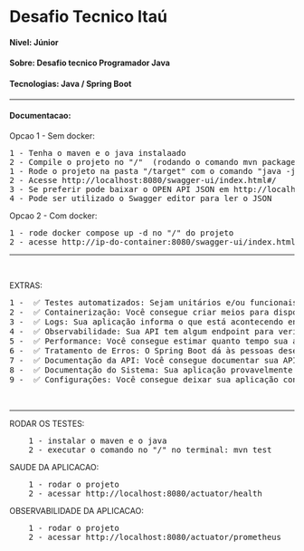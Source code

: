 # Desafio Tecnico Itaú

#### Nivel: Júnior
#### Sobre: Desafio tecnico Programador Java
#### Tecnologias: Java /  Spring Boot


<hr/>

#### Documentacao:
Opcao 1 - Sem docker:
<pre>
1 - Tenha o maven e o java instalaado
2 - Compile o projeto no "/"  (rodando o comando mvn package)
1 - Rode o projeto na pasta "/target" com o comando "java -jar service.jar" 
2 - Acesse http://localhost:8080/swagger-ui/index.html#/
3 - Se preferir pode baixar o OPEN API JSON em http://localhost:8080/v3/api-docs
4 - Pode ser utilizado o Swagger editor para ler o JSON
</pre>

Opcao 2 - Com docker:
<pre>
1 - rode docker compose up -d no "/" do projeto 
2 - acesse http://ip-do-container:8080/swagger-ui/index.html#/
</pre>


<hr/><br/>

EXTRAS:
<pre>
1 -  ✅ Testes automatizados: Sejam unitários e/ou funcionais, testes automatizados são importantes e ajudam a evitar problemas no futuro. Se você fizer testes automatizados, atente-se na efetividade dos seus testes! Por exemplo, testar apenas os "caminhos felizes" não é muito efetivo.
2 -  ✅ Containerização: Você consegue criar meios para disponibilizar sua aplicação como um container? OBS: Não é necessário publicar o container da sua aplicação!
3 -  ✅ Logs: Sua aplicação informa o que está acontecendo enquanto ela trabalha? Isso é útil para ajudar as pessoas desenvolvedoras a solucionar eventuais problemas que possam ocorrer.
4 -  ✅ Observabilidade: Sua API tem algum endpoint para verificação da saúde da aplicação (healthcheck)?
5 -  ✅ Performance: Você consegue estimar quanto tempo sua aplicação gasta para calcular as estatísticas?
6 -  ✅ Tratamento de Erros: O Spring Boot dá às pessoas desenvolvedoras ferramentas para se melhorar o tratamento de erros padrão. Você consegue alterar os erros padrão para retornar quais erros ocorreram?
7 -  ✅ Documentação da API: Você consegue documentar sua API? Existem ferramentas e padrões que podem te ajudar com isso!
8 -  ✅ Documentação do Sistema: Sua aplicação provavelmente precisa ser construída antes de ser executada. Você consegue documentar como outra pessoa que pegou sua aplicação pela primeira vez pode construir e executar sua aplicação?
9 -  ✅ Configurações: Você consegue deixar sua aplicação configurável em relação a quantidade de segundos para calcular as estatísticas? Por exemplo: o padrão é 60 segundos, mas e se o usuário quiser 120 segundos?
</pre>

<br/>
<hr/>

RODAR OS TESTES:
<pre>
    1 - instalar o maven e o java
    2 - executar o comando no "/" no terminal: mvn test
</pre>


SAUDE DA APLICACAO:
<pre>
    1 - rodar o projeto
    2 - acessar http://localhost:8080/actuator/health
</pre>

OBSERVABILIDADE DA APLICACAO:
<pre>
    1 - rodar o projeto
    2 - acessar http://localhost:8080/actuator/prometheus
</pre>